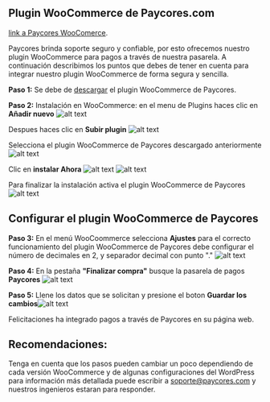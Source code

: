 ## Plugin WooCommerce de Paycores.com ##
[link a Paycores WooComerce](https://paycores.com/WooCommerce_plugin).

Paycores brinda soporte seguro y confiable, por esto ofrecemos nuestro plugin WooCommerce 
para pagos a través de nuestra pasarela. A continuación describimos los puntos que debes de tener en 
cuenta para integrar nuestro plugin WooCommerce de forma segura y sencilla.

**Paso 1:**
Se debe de [descargar](https://codeload.github.com/Paycores/WooCommerce_plugin/zip/master) el plugin WooCommerce de Paycores.


**Paso 2:**
Instalación en WooCommerce: en el menu de Plugins haces clic en **Añadir nuevo**
![alt text](https://raw.githubusercontent.com/paycores/steps/master/WoCommerce/step_1.png)

Despues haces clic en **Subir plugin**
![alt text](https://raw.githubusercontent.com/paycores/steps/master/WoCommerce/step_2.png)

Selecciona el plugin WooCommerce de Paycores descargado anteriormente
![alt text](https://raw.githubusercontent.com/paycores/steps/master/WoCommerce/step_3.png)

Clic en **instalar Ahora**
![alt text](https://raw.githubusercontent.com/paycores/steps/master/WoCommerce/step_4.png)
![alt text](https://raw.githubusercontent.com/paycores/steps/master/WoCommerce/step_5.png)

Para finalizar la instalación activa el plugin WooCommerce de Paycores
![alt text](https://raw.githubusercontent.com/paycores/steps/master/WoCommerce/step_6.png)

## Configurar el plugin WooCommerce de Paycores ##

**Paso 3:**
En el menú WooCoommerce selecciona **Ajustes**
para el correcto funcionamiento del plugin WooCommerce de Paycores debe configurar el número de decimales en 2,
y separador decimal con punto "."
![alt text](https://raw.githubusercontent.com/paycores/steps/master/WoCommerce/step_7.png)

**Paso 4:**
En la pestaña **"Finalizar compra"** busque la pasarela de pagos **Paycores**
![alt text](https://raw.githubusercontent.com/paycores/steps/master/WoCommerce/step_8.png)

**Paso 5:**
Llene los datos que se solicitan y presione el boton **Guardar los cambios**![alt text](https://raw.githubusercontent.com/paycores/steps/master/WoCommerce/step_9.png)

Felicitaciones ha integrado pagos a través de Paycores en su página web.

 ## Recomendaciones: ##
Tenga en cuenta que los pasos pueden cambiar un poco dependiendo de cada versión WooCommerce y de algunas configuraciones del WordPress
para información más detallada puede escribir a soporte@paycores.com y nuestros ingenieros estaran para responder.
